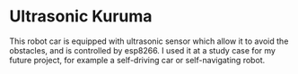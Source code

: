 # Ultrasonic Kuruma
This robot car is equipped with ultrasonic sensor which allow it to avoid the obstacles, and is controlled by esp8266. I used it at a study case for my future project, for example a self-driving car or self-navigating robot.
